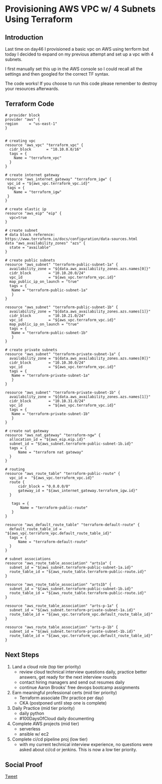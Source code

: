 
# Provisioning AWS VPC w/ 4 Subnets Using Terraform

## Introduction

Last time on day46 I provisioned a basic vpc on AWS using terrform but today I decided to expand on my previous attempt and set up a vpc with 4 subnets.

I first manually set this up in the AWS console so I could recall all the settings and then googled for the correct TF syntax.

The code works! If you choose to run this code please remember to destroy your resources afterwards.

## Terraform Code

```
# provider block
provider "aws" {
region     = "us-east-1"
}


# creating vpc
resource "aws_vpc" "terraform_vpc" {
  cidr_block       = "10.10.0.0/16"
  tags = {
    Name = "terraform_vpc"
  }
}

# create internet gateway 
resource "aws_internet_gateway" "terraform_igw" {
 vpc_id = "${aws_vpc.terraform_vpc.id}"
 tags = {
    Name = "terraform_igw"
 }
}

# create elastic ip
resource "aws_eip" "eip" {
  vpc=true
}

# create subnet
# data block reference: https://www.terraform.io/docs/configuration/data-sources.html
data "aws_availability_zones" "azs" {
  state = "available"
}

# create public subnets
resource "aws_subnet" "terraform-public-subnet-1a" {
  availability_zone = "${data.aws_availability_zones.azs.names[0]}"
  cidr_block        = "10.10.20.0/24"
  vpc_id            = "${aws_vpc.terraform_vpc.id}"
  map_public_ip_on_launch = "true"
  tags = {
   Name = "terraform-public-subnet-1a"
   }
}

resource "aws_subnet" "terraform-public-subnet-1b" {
  availability_zone = "${data.aws_availability_zones.azs.names[1]}"
  cidr_block        = "10.10.21.0/24"
  vpc_id            = "${aws_vpc.terraform_vpc.id}"
  map_public_ip_on_launch = "true"
  tags = {
   Name = "terraform-public-subnet-1b"
   }
}

# create private subnets
resource "aws_subnet" "terraform-private-subnet-1a" {
  availability_zone = "${data.aws_availability_zones.azs.names[0]}"
  cidr_block        = "10.10.30.0/24"
  vpc_id            = "${aws_vpc.terraform_vpc.id}"
  tags = {
   Name = "terraform-private-subnet-1a"
   }
}

resource "aws_subnet" "terraform-private-subnet-1b" {
  availability_zone = "${data.aws_availability_zones.azs.names[1]}"
  cidr_block        = "10.10.31.0/24"
  vpc_id            = "${aws_vpc.terraform_vpc.id}"
  tags = {
   Name = "terraform-private-subnet-1b"
   }
}

# create nat gateway
resource "aws_nat_gateway" "terraform-ngw" {
  allocation_id = "${aws_eip.eip.id}"
  subnet_id = "${aws_subnet.terraform-public-subnet-1b.id}"
  tags = {
      Name = "terraform nat gateway"
  }
}

# routing
resource "aws_route_table" "terraform-public-route" {
  vpc_id =  "${aws_vpc.terraform_vpc.id}"
  route {
      cidr_block = "0.0.0.0/0"
      gateway_id = "${aws_internet_gateway.terraform_igw.id}"
  }

   tags = {
       Name = "terraform-public-route"
   }
}

resource "aws_default_route_table" "terraform-default-route" {
  default_route_table_id = "${aws_vpc.terraform_vpc.default_route_table_id}"
  tags = {
      Name = "terraform-default-route"
  }
}

# subnet associations
resource "aws_route_table_association" "arts1a" {
  subnet_id = "${aws_subnet.terraform-public-subnet-1a.id}"
  route_table_id = "${aws_route_table.terraform-public-route.id}"
}

resource "aws_route_table_association" "arts1b" {
  subnet_id = "${aws_subnet.terraform-public-subnet-1b.id}"
  route_table_id = "${aws_route_table.terraform-public-route.id}"
}

resource "aws_route_table_association" "arts-p-1a" {
  subnet_id = "${aws_subnet.terraform-private-subnet-1a.id}"
  route_table_id = "${aws_vpc.terraform_vpc.default_route_table_id}"
}

resource "aws_route_table_association" "arts-p-1b" {
  subnet_id = "${aws_subnet.terraform-private-subnet-1b.id}"
  route_table_id = "${aws_vpc.terraform_vpc.default_route_table_id}"
}
```

## Next Steps

1) Land a cloud role (top tier priority)
    - review cloud technical interview questions daily, practice better answers, get ready for the next interview rounds
    - contact hiring managers and send out resumes daily
    - continue Aaron Brooks' free devops bootcamp assignments
2) Earn meaningful professional certs (mid tier priority)
    - Terraform associate (1hr practice per day)
    - CKA (postponed until step one is complete)
3) Daily Practice (mid tier priority)
    - daily python
    - #100DaysOfCloud daily documenting
4) Complete AWS projects (mid tier)
    - serverless
    - ansible w/ ec2
5) Complete ci/cd pipeline proj (low tier)
    - with my current technical interview experience, no questions were asked about ci/cd or jenkins. This is now a low tier priority.

## Social Proof

[Tweet]()
